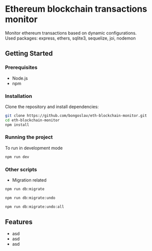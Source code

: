 # Ethereum blockchain transactions monitor

Monitor ethereum transactions based on dynamic configurations.  
Used packages: express, ethers, sqlite3, sequelize, joi, nodemon

## Getting Started

### Prerequisites

- Node.js
- npm

### Installation

Clone the repository and install dependencies:

```bash
git clone https://github.com/bongoslav/eth-blockchain-monitor.git
cd eth-blockchain-monitor
npm install
```
### Running the project

To run in development mode

```bash
npm run dev
```

### Other scripts
- Migration related
```bash
npm run db:migrate
```
```bash
npm run db:migrate:undo
```
```bash
npm run db:migrate:undo:all
```

## Features
- asd
- asd
- asd